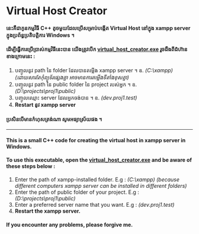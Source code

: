 # Virtual Host Creator
#### នេះគឺជាកូនកម្មវិធី C++ តូចមួយដែលប្រើសម្រាប់បង្កើត Virtual Host នៅក្នុង xampp server ក្នុងប្រព័ន្ធប្រតិបត្តិការ Windows ។
#### ដើម្បីធ្វើការប្រើប្រាស់កម្មវិធីនេះបាន យើងត្រូវបើក <a href="https://github.com/samithseu/virtual-host-creator/blob/main/virtual_host_creator.exe">virtual_host_creator.exe</a> រួចដឹងពីជំហ៊ានខាងក្រោមនេះ :
1. បញ្ចូលនូវ path នៃ folder ដែលបានតម្លើង xampp server ។ ឧ. _(C:\xampp)_ _(ដោយសារតែកុំព្យូទ័រផ្សេងគ្នា អាចមានការតម្លើងទីតាំងខុសគ្នា)_
2. បញ្ចូលនូវ path នៃ public folder នៃ project របស់អ្នក ។ ឧ. _(D:\projects\proj1\public)_
3. បញ្ចូលឈ្មោះ server ដែលអ្នកចង់បាន ។ ឧ. _(dev.proj1.test)_
4. __Restart នូវ xampp server__
#### ប្រសិនបើមានកំហុសត្រង់ណា សូមអធ្យាស្រ័យផង ។

---

#### This is a small C++ code for creating the virtual host in xampp server in Windows.
#### To use this executable, open the <a href="https://github.com/samithseu/virtual-host-creator/blob/main/virtual_host_creator.exe">virtual_host_creator.exe</a> and be aware of these steps below :
1. Enter the path of xampp-installed folder. E.g : _(C:\xampp)_ _(because different computers xampp server can be installed in different folders)_
2. Enter the path of public folder of your project. E.g :  _(D:\projects\proj1\public)_
3. Enter a preferred server name that you want. E.g : _(dev.proj1.test)_
4. __Restart the xampp server.__
#### If you encounter any problems, please forgive me.
